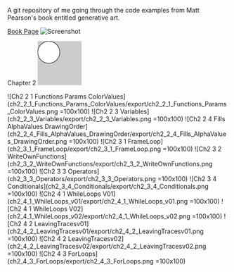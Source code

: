 A git repository of me going through the code examples from Matt Pearson's book entitled generative art.


[Book Page](http://zenbullets.com/book.php)
![Screenshot](http://zenbullets.com/blog/wp-content/uploads/2010/11/cover_500_new.png)

Chapter 2
[<img src="ch2_1_2_HelloWorld/export/ch2_1_2_HelloWorld.png" style="width: 100px;"/>](ch2_1_2_HelloWorld)

![Ch2 2 1 Functions Params ColorValues](ch2_2_1_Functions_Params_ColorValues/export/ch2_2_1_Functions_Params_ColorValues.png	=100x100)
![Ch2 2 3 Variables](ch2_2_3_Variables/export/ch2_2_3_Variables.png	=100x100)
![Ch2 2 4 Fills AlphaValues DrawingOrder](ch2_2_4_Fills_AlphaValues_DrawingOrder/export/ch2_2_4_Fills_AlphaValues_DrawingOrder.png	=100x100)
![Ch2 3 1 FrameLoop](ch2_3_1_FrameLoop/export/ch2_3_1_FrameLoop.png	=100x100)
![Ch2 3 2 WriteOwnFunctions](ch2_3_2_WriteOwnFunctions/export/ch2_3_2_WriteOwnFunctions.png	=100x100)
![Ch2 3 3 Operators](ch2_3_3_Operators/export/ch2_3_3_Operators.png	=100x100)
![Ch2 3 4 Conditionals](ch2_3_4_Conditionals/export/ch2_3_4_Conditionals.png	=100x100)
![Ch2 4 1 WhileLoops V01](ch2_4_1_WhileLoops_v01/export/ch2_4_1_WhileLoops_v01.png	=100x100)
![Ch2 4 1 WhileLoops V02](ch2_4_1_WhileLoops_v02/export/ch2_4_1_WhileLoops_v02.png	=100x100)
![Ch2 4 2 LeavingTracesv01](ch2_4_2_LeavingTracesv01/export/ch2_4_2_LeavingTracesv01.png	=100x100)
![Ch2 4 2 LeavingTracesv02](ch2_4_2_LeavingTracesv02/export/ch2_4_2_LeavingTracesv02.png	=100x100)
![Ch2 4 3 ForLoops](ch2_4_3_ForLoops/export/ch2_4_3_ForLoops.png	=100x100)